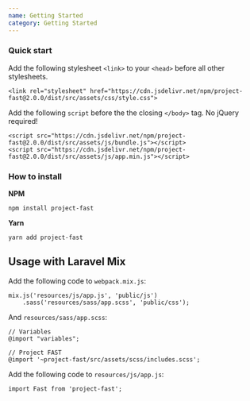 ```yaml
---
name: Getting Started
category: Getting Started
---
```


### Quick start
Add the following stylesheet `<link>` to your `<head>` before all other stylesheets.
```
<link rel="stylesheet" href="https://cdn.jsdelivr.net/npm/project-fast@2.0.0/dist/src/assets/css/style.css">
```

Add the following `script` before the the closing `</body>` tag. No jQuery required!
```
<script src="https://cdn.jsdelivr.net/npm/project-fast@2.0.0/dist/src/assets/js/bundle.js"></script>
<script src="https://cdn.jsdelivr.net/npm/project-fast@2.0.0/dist/src/assets/js/app.min.js"></script>
```

### How to install
**NPM**
```
npm install project-fast
```
**Yarn**
```
yarn add project-fast
```

## Usage with Laravel Mix
Add the following code to `webpack.mix.js`:
```
mix.js('resources/js/app.js', 'public/js')
    .sass('resources/sass/app.scss', 'public/css');
```

And `resources/sass/app.scss`:
```
// Variables
@import "variables";

// Project FAST
@import '~project-fast/src/assets/scss/includes.scss';
```

Add the following code to `resources/js/app.js`:
```
import Fast from 'project-fast';
```